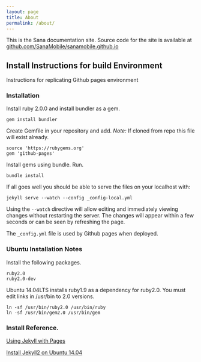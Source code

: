 ```yaml
---
layout: page
title: About
permalink: /about/
---
```


This is the Sana documentation site. Source code for the site is available at
[github.com/SanaMobile/sanamobile.github.io](https://github.com/SanaMobile/sanamobile.github.io)

## Install Instructions for build Environment

Instructions for replicating Github pages environment

### Installation

Install ruby 2.0.0 and install bundler as a gem.

    gem install bundler

Create Gemfile in your repository and add. *Note:* If cloned from 
repo this file will exist already.

    source 'https://rubygems.org'
    gem 'github-pages'

Install gems using bundle. Run. 

    bundle install

If all goes well you should be able to serve the files on your localhost
with:

```
jekyll serve --watch --config _config-local.yml
```

Using the ```--watch``` directive will allow editing and immediately 
viewing changes without restarting the server. The changes will appear
within a few seconds or can be seen by refreshing the page.

The ```_config.yml``` file is used by Github pages when deployed.

### Ubuntu Installation Notes
Install the following packages.

```
ruby2.0
ruby2.0-dev
```

Ubuntu 14.04LTS installs ruby1.9 as a dependency for ruby2.0. You 
must edit links in /usr/bin to 2.0 versions.

```
ln -sf /usr/bin/ruby2.0 /usr/bin/ruby
ln -sf /usr/bin/gem2.0 /usr/bin/gem
```

### Install Reference.
[Using Jekyll with Pages](https://help.github.com/articles/using-jekyll-with-pages/)

[Install Jekyll2 on Ubuntu 14.04](http://michaelchelen.net/81fa/install-jekyll-2-ubuntu-14-04/)
